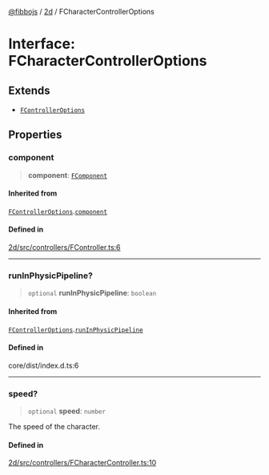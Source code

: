 [@fibbojs](/api/index) / [2d](/api/2d) / FCharacterControllerOptions

# Interface: FCharacterControllerOptions

## Extends

- [`FControllerOptions`](FControllerOptions.md)

## Properties

### component

> **component**: [`FComponent`](../classes/FComponent.md)

#### Inherited from

[`FControllerOptions`](FControllerOptions.md).[`component`](FControllerOptions.md#component)

#### Defined in

[2d/src/controllers/FController.ts:6](https://github.com/fibbojs/fibbo/blob/75419f67767d6eabd45ee5e8c5b1df60af1ac8f3/packages/2d/src/controllers/FController.ts#L6)

***

### runInPhysicPipeline?

> `optional` **runInPhysicPipeline**: `boolean`

#### Inherited from

[`FControllerOptions`](FControllerOptions.md).[`runInPhysicPipeline`](FControllerOptions.md#runinphysicpipeline)

#### Defined in

core/dist/index.d.ts:6

***

### speed?

> `optional` **speed**: `number`

The speed of the character.

#### Defined in

[2d/src/controllers/FCharacterController.ts:10](https://github.com/fibbojs/fibbo/blob/75419f67767d6eabd45ee5e8c5b1df60af1ac8f3/packages/2d/src/controllers/FCharacterController.ts#L10)
